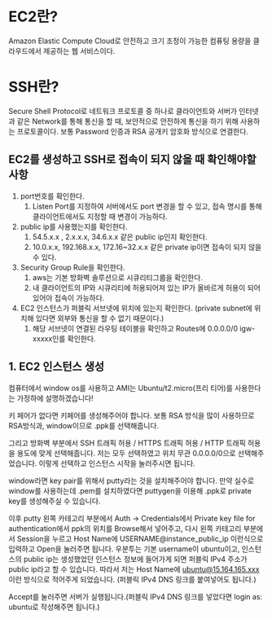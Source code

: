 # EC2란?
Amazon Elastic Compute Cloud로 안전하고 크기 조정이 가능한 컴퓨팅 용량을 클라우드에서 제공하는 웹 서비스이다.

# SSH란?
Secure Shell Protocol로 네트워크 프로토콜 중 하나로 클라이언트와 서버가 인터넷과 같은 Network를 통해 통신을 할 때, 보안적으로 안전하게 통신을 하기 위해 사용하는 프로토콜이다. 보통 Password 인증과 RSA 공개키 암호화 방식으로 연결한다.

## EC2를 생성하고 SSH로 접속이 되지 않을 때 확인해야할 사항

1. port번호를 확인한다.
	1. Listen Port를 지정하여 서버에서도 port 변경을 할 수 있고, 접속 명시를 통해 클라이언트에서도 지정할 때 변경이 가능하다.
2. public ip를 사용했는지를 확인한다.
	1. 54.5.x.x , 2.x.x.x, 34.6.x.x 같은 public ip인지 확인한다.
	2. 10.0.x.x, 192.168.x.x, 172.16~32.x.x 같은 private ip이면 접속이 되지 않을 수 있다.
3. Security Group Rule을 확인한다.
	1. aws는 기본 방화벽 솔루션으로 시큐리티그룹을 확인한다.
	2. 내 클라이언트의 IP와 시큐리티에 허용되어져 있는 IP가 올바르게 허용이 되어 있어야 접속이 가능하다.
4. EC2 인스턴스가 퍼블릭 서브넷에 위치에 있는지 확인한다. (private subnet에 위치해 있다면 외부와 통신을 할 수 없기 때문이다.)
	1. 해당 서브넷이 연결된 라우팅 테이블을 확인하고 Routes에 0.0.0.0/0 igw-xxxxx인를 확인한다.

## 1. EC2 인스턴스 생성
컴퓨터에서 window os를 사용하고 AMI는 Ubuntu/t2.micro(프리 티어)를 사용한다는 가정하에 설명하겠습니다!

키 페어가 없다면 키페어를 생성해주어야 합니다.
보통 RSA 방식을 많이 사용하므로 RSA방식과, window이므로 .ppk를 선택해줍니다.

그리고 방화벽 부분에서 SSH 트래픽 허용 / HTTPS 트래픽 허용 / HTTP 트래픽 허용을 용도에 맞게 선택해줍니다.
저는 모두 선택하였고 위치 무관 0.0.0.0/0으로 선택해주었습니다.
이렇게 선택하고 인스턴스 시작을 눌러주시면 됩니다.

window라면 key pair를 위해서 putty라는 것을 설치해주어야 합니다. 만약 실수로 window를 사용하는데 .pem를 설치하였다면 puttygen을 이용해  .ppk로 private key를 생성해주실 수 있습니다.

이후 putty 왼쪽 카테고리 부분에서 Auth ->  Credentials에서 Private key file for authentication에서 ppk의 위치를 Browse해서 넣어주고, 다시 왼쪽 카테고리 부분에서 Session을 누르고  Host Name에 USERNAME@instance_public_ip 이런식으로 입력하고 Open을 눌러주면 됩니다. 
우분투는 기본 username이 ubuntu이고, 인스턴스의 public ip는 생성했었던 인스턴스 정보에 들어가게 되면 퍼블릭 IPv4 주소가 public ip라고 할 수 있습니다. 따라서 저는 Host Name에 ubuntu@15.164.165.xxx 이런 방식으로 적어주게 되었습니다. (퍼블릭 IPv4 DNS 링크를 붙여넣어도 됩니다.)

Accept를 눌러주면 서버가 실행됩니다.(퍼블릭 IPv4 DNS 링크를 넣었다면 login as: ubuntu로 작성해주면 됩니다.)
